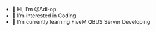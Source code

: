 - 👋 Hi, I’m @Adi-op
- 👀 I’m interested in Coding
- 🌱 I’m currently learning FiveM QBUS Server Developing

<!---
ToxicfW/ToxicfW is a ✨ special ✨ repository because its `README.md` (this file) appears on your GitHub profile.
You can click the Preview link to take a look at your changes.
--->
